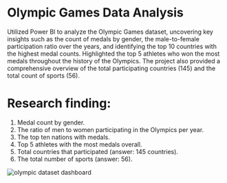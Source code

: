 # Olympic Games Data Analysis

Utilized Power BI to analyze the Olympic Games dataset, uncovering key insights such as the count of medals by gender, the male-to-female participation ratio over the years, and identifying the top 10 countries with the highest medal counts. Highlighted the top 5 athletes who won the most medals throughout the history of the Olympics. The project also provided a comprehensive overview of the total participating countries (145) and the total count of sports (56).

# Research finding:
1. Medal count by gender.
2. The ratio of men to women participating in the Olympics per year.
3. The top ten nations with medals.
4. Top 5 athletes with the most medals overall.
5. Total countries that participated (answer: 145 countries).
6. The total number of sports (answer: 56).

![olympic dataset dashboard ](https://github.com/user-attachments/assets/8e0c6f71-6036-4883-bc89-bbba7540d876)
